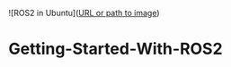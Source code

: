 ![ROS2 in Ubuntu]([URL or path to image](https://raw.githubusercontent.com/dhanushshettigar/Getting-Started-With-ROS2/master/cover-image.png))
# Getting-Started-With-ROS2
